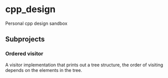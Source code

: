 # cpp_design
Personal cpp design sandbox

## Subprojects

### Ordered visitor
A visitor implementation that prints out a tree structure, the order of visiting depends on the elements in the tree.
